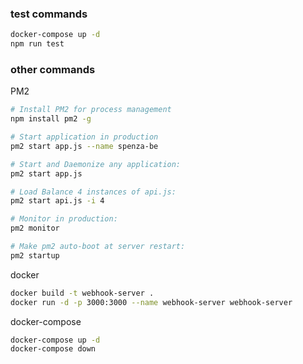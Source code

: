 
### test commands

```bash
docker-compose up -d
npm run test
```

### other commands

PM2
```bash
# Install PM2 for process management
npm install pm2 -g

# Start application in production
pm2 start app.js --name spenza-be

# Start and Daemonize any application:
pm2 start app.js

# Load Balance 4 instances of api.js:
pm2 start api.js -i 4

# Monitor in production:
pm2 monitor

# Make pm2 auto-boot at server restart:
pm2 startup
```

docker
```bash
docker build -t webhook-server .
docker run -d -p 3000:3000 --name webhook-server webhook-server
```

docker-compose
```bash
docker-compose up -d
docker-compose down
```
